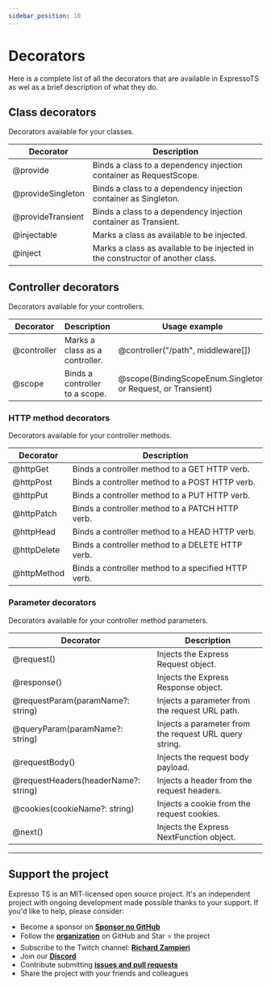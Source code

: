 ```yaml
---
sidebar_position: 10
---
```


# Decorators

Here is a complete list of all the decorators that are available in ExpressoTS as wel as a brief description of what they do.

## Class decorators

Decorators available for your classes.

| Decorator          | Description                                                                    |
| ------------------ | ------------------------------------------------------------------------------ |
| @provide           | Binds a class to a dependency injection container as RequestScope.             |
| @provideSingleton  | Binds a class to a dependency injection container as Singleton.                |
| @provideTransient  | Binds a class to a dependency injection container as Transient.                |
| @injectable        | Marks a class as available to be injected.                                     |
| @inject            | Marks a class as available to be injected in the constructor of another class. |

## Controller decorators

Decorators available for your controllers.

| Decorator   | Description                    | Usage example
| ----------- | ------------------------------ | ------------------------------------------------------------ |
| @controller | Marks a class as a controller. | @controller("/path", middleware[])                           |
| @scope      | Binds a controller to a scope. | @scope(BindingScopeEnum.Singleton, or Request, or Transient) |

### HTTP method decorators

Decorators available for your controller methods.

| Decorator   | Description                                            |
| ----------- | ------------------------------------------------------ |
| @httpGet    | Binds a controller method to a GET HTTP verb.          |
| @httpPost   | Binds a controller method to a POST HTTP verb.         |
| @httpPut    | Binds a controller method to a PUT HTTP verb.          |
| @httpPatch  | Binds a controller method to a PATCH HTTP verb.        |
| @httpHead   | Binds a controller method to a HEAD HTTP verb.         |
| @httpDelete | Binds a controller method to a DELETE HTTP verb.       |
| @httpMethod | Binds a controller method to a specified HTTP verb.    |

### Parameter decorators

Decorators available for your controller method parameters.

| Decorator                            | Description                                            |
| ------------------------------------ | ------------------------------------------------------ |
| @request()                           | Injects the Express Request object.                    |
| @response()                          | Injects the Express Response object.                   |
| @requestParam(paramName?: string)    | Injects a parameter from the request URL path.         |
| @queryParam(paramName?: string)      | Injects a parameter from the request URL query string. |
| @requestBody()                       | Injects the request body payload.                      |
| @requestHeaders(headerName?: string) | Injects a header from the request headers.             |
| @cookies(cookieName?: string)        | Injects a cookie from the request cookies.             |
| @next()                              | Injects the Express NextFunction object.               |

---

## Support the project

Expresso TS is an MIT-licensed open source project. It's an independent project with ongoing development made possible thanks to your support. If you'd like to help, please consider:

- Become a sponsor on **[Sponsor no GitHub](https://github.com/sponsors/expressots)**
- Follow the **[organization](https://github.com/expressots)** on GitHub and Star ⭐ the project
- Subscribe to the Twitch channel: **[Richard Zampieri](https://www.twitch.tv/richardzampieri)**
- Join our **[Discord](https://discord.com/invite/PyPJfGK)**
- Contribute submitting **[issues and pull requests](https://github.com/expressots/expressots/issues/new/choose)**
- Share the project with your friends and colleagues